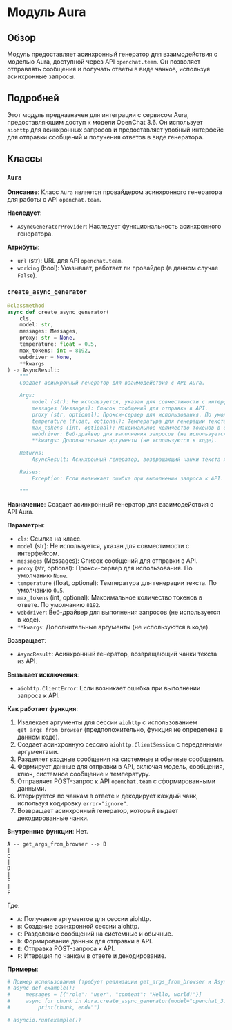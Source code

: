 # Модуль Aura

## Обзор

Модуль предоставляет асинхронный генератор для взаимодействия с моделью Aura, доступной через API `openchat.team`. Он позволяет отправлять сообщения и получать ответы в виде чанков, используя асинхронные запросы.

## Подробней

Этот модуль предназначен для интеграции с сервисом Aura, предоставляющим доступ к модели OpenChat 3.6. Он использует `aiohttp` для асинхронных запросов и предоставляет удобный интерфейс для отправки сообщений и получения ответов в виде генератора.

## Классы

### `Aura`

**Описание**: Класс `Aura` является провайдером асинхронного генератора для работы с API `openchat.team`.

**Наследует**:
- `AsyncGeneratorProvider`: Наследует функциональность асинхронного генератора.

**Атрибуты**:
- `url` (str): URL для API `openchat.team`.
- `working` (bool): Указывает, работает ли провайдер (в данном случае `False`).

### `create_async_generator`

```python
@classmethod
async def create_async_generator(
    cls,
    model: str,
    messages: Messages,
    proxy: str = None,
    temperature: float = 0.5,
    max_tokens: int = 8192,
    webdriver = None,
    **kwargs
) -> AsyncResult:
    """
    Создает асинхронный генератор для взаимодействия с API Aura.

    Args:
        model (str): Не используется, указан для совместимости с интерфейсом.
        messages (Messages): Список сообщений для отправки в API.
        proxy (str, optional): Прокси-сервер для использования. По умолчанию `None`.
        temperature (float, optional): Температура для генерации текста. По умолчанию `0.5`.
        max_tokens (int, optional): Максимальное количество токенов в ответе. По умолчанию `8192`.
        webdriver: Веб-драйвер для выполнения запросов (не используется в коде).
        **kwargs: Дополнительные аргументы (не используются в коде).

    Returns:
        AsyncResult: Асинхронный генератор, возвращающий чанки текста из API.

    Raises:
        Exception: Если возникает ошибка при выполнении запроса к API.

    """
```

**Назначение**: Создает асинхронный генератор для взаимодействия с API Aura.

**Параметры**:
- `cls`: Ссылка на класс.
- `model` (str): Не используется, указан для совместимости с интерфейсом.
- `messages` (Messages): Список сообщений для отправки в API.
- `proxy` (str, optional): Прокси-сервер для использования. По умолчанию `None`.
- `temperature` (float, optional): Температура для генерации текста. По умолчанию `0.5`.
- `max_tokens` (int, optional): Максимальное количество токенов в ответе. По умолчанию `8192`.
- `webdriver`: Веб-драйвер для выполнения запросов (не используется в коде).
- `**kwargs`: Дополнительные аргументы (не используются в коде).

**Возвращает**:
- `AsyncResult`: Асинхронный генератор, возвращающий чанки текста из API.

**Вызывает исключения**:
- `aiohttp.ClientError`: Если возникает ошибка при выполнении запроса к API.

**Как работает функция**:
1. Извлекает аргументы для сессии `aiohttp` с использованием `get_args_from_browser` (предположительно, функция не определена в данном коде).
2. Создает асинхронную сессию `aiohttp.ClientSession` с переданными аргументами.
3. Разделяет входные сообщения на системные и обычные сообщения.
4. Формирует данные для отправки в API, включая модель, сообщения, ключ, системное сообщение и температуру.
5. Отправляет POST-запрос к API `openchat.team` с сформированными данными.
6. Итерируется по чанкам в ответе и декодирует каждый чанк, используя кодировку `error="ignore"`.
7. Возвращает асинхронный генератор, который выдает декодированные чанки.

**Внутренние функции**: Нет.

```
A -- get_args_from_browser --> B
|
C
|
D
|
E
|
F
```

Где:
- `A`: Получение аргументов для сессии aiohttp.
- `B`: Создание асинхронной сессии aiohttp.
- `C`: Разделение сообщений на системные и обычные.
- `D`: Формирование данных для отправки в API.
- `E`: Отправка POST-запроса к API.
- `F`: Итерация по чанкам в ответе и декодирование.

**Примеры**:

```python
# Пример использования (требует реализации get_args_from_browser и AsyncResult)
# async def example():
#     messages = [{"role": "user", "content": "Hello, world!"}]
#     async for chunk in Aura.create_async_generator(model="openchat_3.6", messages=messages):
#         print(chunk, end="")

# asyncio.run(example())
